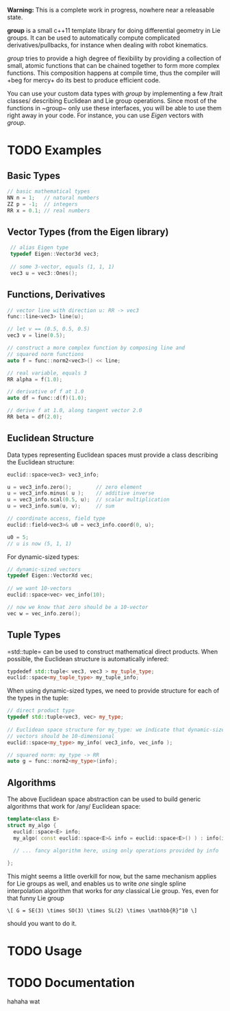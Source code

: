 **Warning:** This is a complete work in progress, nowhere near a
releasable state.

**group** is a small c++11 template library for doing differential
geometry in Lie groups. It can be used to automatically compute
complicated derivatives/pullbacks, for instance when dealing with
robot kinematics.

*group* tries to provide a high degree of flexibility by providing a
collection of small, atomic functions that can be chained together to
form more complex functions. This composition happens at compile time,
thus the compiler will +beg for mercy+ do its best to produce
efficient code.

You can use your custom data types with *group* by implementing a few
/trait classes/ describing Euclidean and Lie group operations. Since
most of the functions in ~group~ only use these interfaces, you will
be able to use them right away in your code. For instance, you can use
*Eigen* vectors with *group*.

# TODO Examples

## Basic Types

```c++
// basic mathematical types
NN n = 1;   // natural numbers
ZZ p = -1;  // integers
RR x = 0.1; // real numbers
```
## Vector Types (from the Eigen library)

```c++
 // alias Eigen type
 typedef Eigen::Vector3d vec3;
  
 // some 3-vector, equals (1, 1, 1)
 vec3 u = vec3::Ones();
```

## Functions, Derivatives

```c++
// vector line with direction u: RR -> vec3
func::line<vec3> line(u);

// let v == (0.5, 0.5, 0.5)
vec3 v = line(0.5);

// construct a more complex function by composing line and
// squared norm functions
auto f = func::norm2<vec3>() << line;

// real variable, equals 3
RR alpha = f(1.0);

// derivative of f at 1.0
auto df = func::d(f)(1.0);

// derive f at 1.0, along tangent vector 2.0
RR beta = df(2.0);
```

## Euclidean Structure

Data types representing Euclidean spaces must provide a class
describing the Euclidean structure:

```c++
euclid::space<vec3> vec3_info;

u = vec3_info.zero();        // zero element
u = vec3_info.minus( u );    // additive inverse
u = vec3_info.scal(0.5, u);  // scalar multiplication
u = vec3_info.sum(u, v);     // sum

// coordinate access, field type
euclid::field<vec3>& u0 = vec3_info.coord(0, u);

u0 = 5;
// u is now (5, 1, 1)
```

For dynamic-sized types:

``` c++
// dynamic-sized vectors
typedef Eigen::VectorXd vec;
 
// we want 10-vectors
euclid::space<vec> vec_info(10);

// now we know that zero should be a 10-vector
vec w = vec_info.zero(); 
```

## Tuple Types

=std::tuple= can be used to construct mathematical direct
products. When possible, the Euclidean structure is automatically
infered:

```c++
typdedef std::tuple< vec3, vec3 > my_tuple_type;
euclid::space<my_tuple_type> my_tuple_info;
```

When using dynamic-sized types, we need to provide structure for each
of the types in the tuple:

```c++
// direct product type
typedef std::tuple<vec3, vec> my_type;
 
// Euclidean space structure for my_type: we indicate that dynamic-sized
// vectors should be 10-dimensional				
euclid::space<my_type> my_info( vec3_info, vec_info );

// squared norm: my_type -> RR
auto g = func::norm2<my_type>(info);
```

## Algorithms

The above Euclidean space abstraction can be used to build generic
algorithms that work for /any/ Euclidean space:

```c++
template<class E>
struct my_algo {
  euclid::space<E> info;
  my_algo( const euclid::space<E>& info = euclid::space<E>() ) : info(info) { }
 
  // ... fancy algorithm here, using only operations provided by info

};
```

This might seems a little overkill for now, but the same mechanism
applies for Lie groups as well, and enables us to write *one* single
spline interpolation algorithm that works for *any* classical Lie
group. Yes, even for that funny Lie group 

	\[ G = SE(3) \times SO(3) \times SL(2) \times \mathbb{R}^10 \]
	
should you want to do it.

# TODO Usage



# TODO Documentation

hahaha wat


